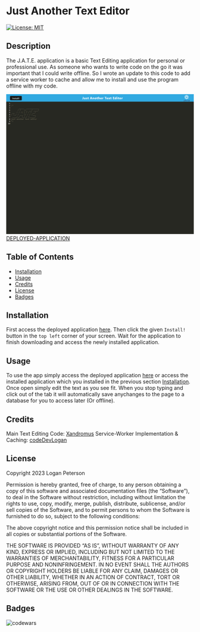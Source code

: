 # Just Another Text Editor

[![License: MIT](https://img.shields.io/badge/License-MIT-yellow.svg)](https://opensource.org/licenses/MIT)

## Description

The J.A.T.E. application is a basic Text Editing application for personal or professional use. As someone who wants to write code on the go it was important that I could write offline. So I wrote an update to this code to add a service worker to cache and allow me to install and use the program offline with my code.

![DeployedApp](./images/Application.png)
[DEPLOYED-APPLICATION](https://nameless-river-91345.herokuapp.com/)

## Table of Contents

- [Installation](#installation)
- [Usage](#usage)
- [Credits](#credits)
- [License](#license)
- [Badges](#badges)

## Installation

First access the deployed application [here](https://nameless-river-91345.herokuapp.com/). Then click the given `Install!` button in the `top left` corner of your screen. Wait for the application to finish downloading and access the newly installed application.

## Usage

To use the app simply access the deployed application [here](https://nameless-river-91345.herokuapp.com/) or access the installed application which you installed in the previous section [Installation](#installation). Once open simply edit the text as you see fit. When you stop typing and click out of the tab it will automatically save anychanges to the page to a database for you to access later (Or offline).

## Credits

Main Text Editing Code: [Xandromus](https://github.com/Xandromus)
Service-Worker Implementation & Caching: [codeDevLogan](https://github.com/codeDevLogan)

## License

Copyright 2023 Logan Peterson

Permission is hereby granted, free of charge, to any person obtaining a copy of this software and associated documentation files (the “Software”), to deal in the Software without restriction, including without limitation the rights to use, copy, modify, merge, publish, distribute, sublicense, and/or sell copies of the Software, and to permit persons to whom the Software is furnished to do so, subject to the following conditions:

The above copyright notice and this permission notice shall be included in all copies or substantial portions of the Software.

THE SOFTWARE IS PROVIDED “AS IS”, WITHOUT WARRANTY OF ANY KIND, EXPRESS OR IMPLIED, INCLUDING BUT NOT LIMITED TO THE WARRANTIES OF MERCHANTABILITY, FITNESS FOR A PARTICULAR PURPOSE AND NONINFRINGEMENT. IN NO EVENT SHALL THE AUTHORS OR COPYRIGHT HOLDERS BE LIABLE FOR ANY CLAIM, DAMAGES OR OTHER LIABILITY, WHETHER IN AN ACTION OF CONTRACT, TORT OR OTHERWISE, ARISING FROM, OUT OF OR IN CONNECTION WITH THE SOFTWARE OR THE USE OR OTHER DEALINGS IN THE SOFTWARE.

## Badges

![codewars](https://www.codewars.com/users/codeDevLogan/badges/small)